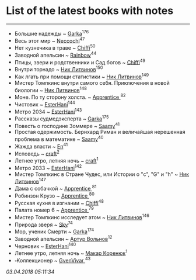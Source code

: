 # List of the latest books with notes
---

* Большие надежды ~ [Garka](users/115/115753719718250012620-google)<sup>176</sup>
* Весь этот мир ~ [Neccochi](users/126/12601720503917094896-mailru)<sup>47</sup>
* Нет кузнечика в траве ~ [Chiffi](users/105/105831994080785626680-google)<sup>50</sup>
* Заводной апельсин ~ [Rainbow](users/109/109787328219839805802-google)<sup>44</sup>
* Птицы, звери и родственники        и    Сад богов ~ [Chiffi](users/105/105831994080785626680-google)<sup>49</sup>
* Внутри торнадо ~ [Ник Литвинов](users/241/241974816-vkontakte)<sup>150</sup>
* Как лгать при помощи статистики ~ [Ник Литвинов](users/241/241974816-vkontakte)<sup>149</sup>
* Мистер Томпкинс внутри самого себя. Приключения в новой биологии ~ [Ник Литвинов](users/241/241974816-vkontakte)<sup>148</sup>
* Моне. По ту сторону холста. ~ [Apprentice ](users/528/52821952-vkontakte)<sup>82</sup>
* Чистовик ~ [EsterHani](users/305/30558181-vkontakte)<sup>144</sup>
* Метро 2034 ~ [EsterHani](users/305/30558181-vkontakte)<sup>143</sup>
* Рассказы судмедэксперта ~ [Garka](users/115/115753719718250012620-google)<sup>175</sup>
* Повесть о господине Зоммере ~ [Saamy](users/115/115226508-vkontakte)<sup>41</sup>
* Простая одержимость. Бернхард Риман и величайшая нерешенная проблема в математике ~ [Saamy](users/115/115226508-vkontakte)<sup>40</sup>
* Жажда власти ~ [En](users/333/333646551-vkontakte)<sup>41</sup>
* Исповедь ~ [craft](users/109/109631074460726923652-google)<sup>2</sup>
* Летнее утро, летняя ночь ~ [craft](users/109/109631074460726923652-google)<sup>1</sup>
* Метро 2033 ~ [EsterHani](users/305/30558181-vkontakte)<sup>142</sup>
* Мистер Томпкинс в Стране Чудес, или Истории о "с", "G" и "h" ~ [Ник Литвинов](users/241/241974816-vkontakte)<sup>147</sup>
* Дама с собачкой ~ [Apprentice ](users/528/52821952-vkontakte)<sup>81</sup>
* Робинзон Крузо ~ [Apprentice ](users/528/52821952-vkontakte)<sup>80</sup>
* Русская кухня в изгнании ~ [Chiffi](users/105/105831994080785626680-google)<sup>48</sup>
* Палата номер 6 ~ [Apprentice ](users/528/52821952-vkontakte)<sup>79</sup>
* Мистер Томпкинс исследует атом ~ [Ник Литвинов](users/241/241974816-vkontakte)<sup>146</sup>
* Природа зверя ~ [Sky](users/118/118049897850017649660-google)<sup>74</sup>
* Мор, ученик Смерти ~ [Garka](users/115/115753719718250012620-google)<sup>174</sup>
* Заводной апельсин ~ [Артур Вольнов](users/225/225880893-vkontakte)<sup>12</sup>
* Черновик ~ [EsterHani](users/305/30558181-vkontakte)<sup>140</sup>
* Летнее утро, летняя ночь ~ [Макар Коренюк](users/126/126368737-vkontakte)<sup>1</sup>
* ▫Коллекционер ~ [GvenVivar ](users/158/158266434925901-facebook)<sup>43</sup>


_03.04.2018 05:11:34_
